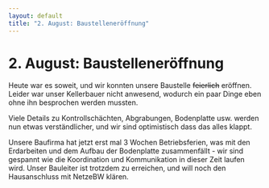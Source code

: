 ```yaml
---
layout: default
title: "2. August: Baustelleneröffnung"
---
```


# 2. August: Baustelleneröffnung

Heute war es soweit, und wir konnten unsere Baustelle ~~feierlich~~ eröffnen. Leider war unser Kellerbauer nicht anwesend, wodurch ein paar Dinge eben ohne ihn besprochen werden mussten.

Viele Details zu Kontrollschächten, Abgrabungen, Bodenplatte usw. werden nun etwas verständlicher, und wir sind optimistisch dass das alles klappt.

Unsere Baufirma hat jetzt erst mal 3 Wochen Betriebsferien, was mit den Erdarbeiten und dem Aufbau der Bodenplatte zusammenfällt - wir sind gespannt wie die Koordination und Kommunikation in dieser Zeit laufen wird. Unser Bauleiter ist trotzdem zu erreichen, und will noch den Hausanschluss mit NetzeBW klären.

